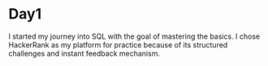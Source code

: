 # Day1 
I started my journey into SQL with the goal of mastering the basics. I chose HackerRank as my platform for practice because of its structured challenges and instant feedback mechanism.
